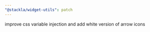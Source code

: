 ```yaml
---
"@stackla/widget-utils": patch
---
```


improve css variable injection and add white version of arrow icons
